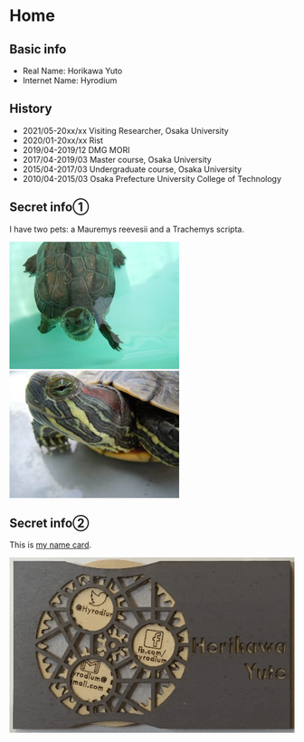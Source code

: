 # Home

## Basic info

- Real Name: Horikawa Yuto
- Internet Name: Hyrodium

## History
- 2021/05-20xx/xx Visiting Researcher, Osaka University
- 2020/01-20xx/xx Rist
- 2019/04-2019/12 DMG MORI
- 2017/04-2019/03 Master course, Osaka University
- 2015/04-2017/03 Undergraduate course, Osaka University
- 2010/04-2015/03 Osaka Prefecture University College of Technology

## Secret info①
I have two pets: a Mauremys reevesii and a Trachemys scripta.

![](img/turtleB.jpg) ![](img/turtleA.jpg)

## Secret info②
This is [my name card](https://zenn.dev/hyrodium/articles/5dc951f378b46bedb211).

![](img/namecard.gif)
